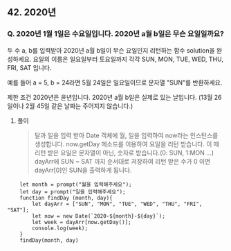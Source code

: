 ## 42. 2020년

### Q. 2020년 1월 1일은 수요일입니다. 2020년 a월 b일은 무슨 요일일까요?

두 수 a, b를 입력받아 2020년 a월 b일이 무슨 요일인지 리턴하는 함수 solution을 완성하세요.
요일의 이름은 일요일부터 토요일까지 각각 SUN, MON, TUE, WED, THU, FRI, SAT 입니다.

예를 들어 a = 5, b = 24라면 5월 24일은 일요일이므로 문자열 "SUN"를 반환하세요.

제한 조건
2020년은 윤년입니다.
2020년 a월 b일은 실제로 있는 날입니다.
(13월 26일이나 2월 45일 같은 날짜는 주어지지 않습니다.)

1. 풀이

   > 달과 일을 입력 받아 Date 객체에 월, 일을 입력하여 now라는 인스턴스를 생성합니다. now.getDay 메소드를 이용하여 요일을 리턴 받습니다. 이 때 리턴 받은 요일은 문자열이 아닌, 숫자로 받습니다.(0: SUN, 1:MON ...)  
   > dayArr에 SUN ~ SAT 까지 순서대로 저장하여 리턴 받은 수가 0 이면 dayArr[0]인 SUN을 출력하게 됩니다.

```
    let month = prompt("월을 입력해주세요");
    let day = prompt("일을 입력해주세요");
    function findDay (month, day){
        let dayArr = ["SUN", "MON", "TUE", "WED", "THU", "FRI", "SAT"];
        let now = new Date(`2020-${month}-${day}`);
        let week = dayArr[now.getDay()];
        console.log(week);
    }
    findDay(month, day)
```
